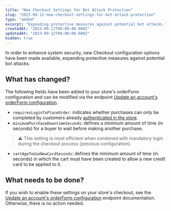 ```yaml
---
title: "New Checkout Settings for Bot Attack Protection"
slug: "2023-09-12-new-checkout-settings-for-bot-attack-protection"
type: "added"
excerpt: "Expanding protective measures against potential bot attacks."
createdAt: "2023-09-12T00:00:00.000Z"
updatedAt: "2023-09-12T00:00:00.000Z"
hidden: true
---
```


In order to enhance system security, new Checkout configuration options have been made available, expanding protective measures against potential bot attacks.

## What has changed?

The following fields have been added to your store's orderForm configuration and can be modified via the endpoint [Update an account's orderForm configuration](https://developers.vtex.com/docs/guides/update-an-account-orderform-configuration).

- `requiresLoginToPlaceOrder`: indicates whether purchases can only be completed by customers already [authenticated in the store](https://help.vtex.com/en/tutorial/authentication-page--21CkKHLKP1o41lUpGhuRUs#login-methods).
- `minimumPurchaseDowntimeSeconds`: defines a minimum amount of time (in seconds) for a buyer to wait before making another purchase.

>⚠️ This setting is most efficient when combined with mandatory login during the checkout process (previous configuration).

- `cartAgeToUseNewCardSeconds`: defines the minimum amount of time (in seconds) in which the cart must have been created to allow a new credit card to be applied to it.

## What needs to be done?

If you wish to enable these settings on your store's checkout, see the [Update an account's orderForm configuration](https://developers.vtex.com/docs/guides/update-an-account-orderform-configuration) endpoint documentation. Otherwise, there is no action needed.
